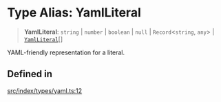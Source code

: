 # Type Alias: YamlLiteral

> **YamlLiteral**: `string` \| `number` \| `boolean` \| `null` \| `Record`\<`string`, `any`\> \| [`YamlLiteral`](YamlLiteral.md)[]

YAML-friendly representation for a literal.

## Defined in

[src/index/types/yaml.ts:12](https://github.com/blacksmithgu/datacore/blob/68b5529e5bdbcee81e7112d11ecb8c7d40cbb0f2/src/index/types/yaml.ts#L12)
